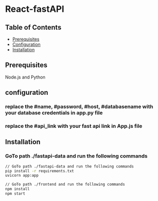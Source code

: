 # React-fastAPI

## Table of Contents
- [Prerequisites](#Prerequisites)
- [Configuration](#configuration)
- [Installation](#installation)


## Prerequisites
Node.js and Python

## configuration
### replace the #name, #password, #host, #databasename with your database credentials in app.py file
### replace the #api_link with your fast api link in App.js file

## Installation
### GoTo path ./fastapi-data and run the following commands
```bash
// GoTo path ./fastapi-data and run the following commands
pip install -r requirements.txt
uvicorn app:app

// GoTo path ./frontend and run the following commands
npm install
npm start

 
